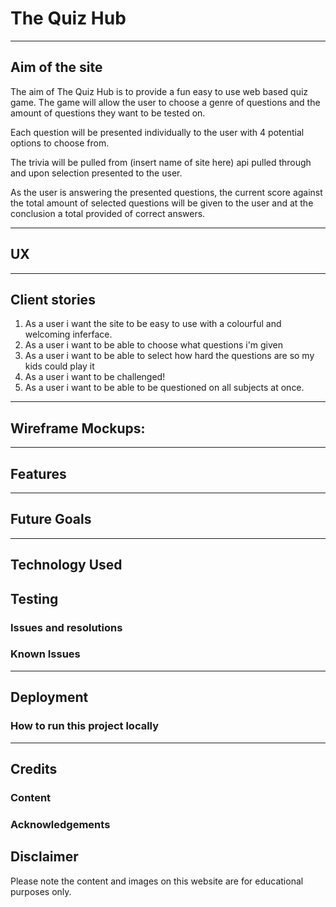 # The Quiz Hub

---



## Aim of the site

The aim of The Quiz Hub is to provide a fun easy to use web based quiz game.
The game will allow the user to choose a genre of questions and the amount of questions they want to be tested on.

Each question will be presented individually to the user with 4 potential options to choose from.

The trivia will be pulled from (insert name of site here) api pulled through and upon selection presented to the user.

As the user is answering the presented questions, the current score against the total amount of selected questions will be given to the user and at the conclusion a total provided of correct answers.

---

## UX



---

## Client stories

1. As a user i want the site to be easy to use with a colourful and welcoming inferface.
2. As a user i want to be able to choose what questions i'm given
3. As a user i want to be able to select how hard the questions are so my kids could play it
4. As a user i want to be challenged!
5. As a user i want to be able to be questioned on all subjects at once.


---

## Wireframe Mockups:



---

## Features


---

## Future Goals




---

## Technology Used



## Testing



### Issues and resolutions



### Known Issues



---

## Deployment


 

### How to run this project locally



---

## Credits

### Content


### Acknowledgements



## Disclaimer
Please note the content and images on this website are for educational purposes only.